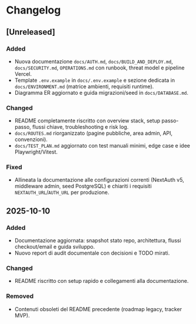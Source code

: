 # Changelog

## [Unreleased]
### Added
- Nuova documentazione `docs/AUTH.md`, `docs/BUILD_AND_DEPLOY.md`, `docs/SECURITY.md`, `OPERATIONS.md` con runbook, threat model e pipeline Vercel.
- Template `.env.example` in `docs/.env.example` e sezione dedicata in `docs/ENVIRONMENT.md` (matrice ambienti, requisiti runtime).
- Diagramma ER aggiornato e guida migrazioni/seed in `docs/DATABASE.md`.

### Changed
- README completamente riscritto con overview stack, setup passo-passo, flussi chiave, troubleshooting e risk log.
- `docs/ROUTES.md` riorganizzato (pagine pubbliche, area admin, API, convenzioni).
- `docs/TEST_PLAN.md` aggiornato con test manuali minimi, edge case e idee Playwright/Vitest.

### Fixed
- Allineata la documentazione alle configurazioni correnti (NextAuth v5, middleware admin, seed PostgreSQL) e chiariti i requisiti `NEXTAUTH_URL`/`AUTH_URL` per produzione.

## 2025-10-10
### Added
- Documentazione aggiornata: snapshot stato repo, architettura, flussi checkout/email e guida sviluppo.
- Nuovo report di audit documentale con decisioni e TODO mirati.

### Changed
- README riscritto con setup rapido e collegamenti alla documentazione.

### Removed
- Contenuti obsoleti del README precedente (roadmap legacy, tracker MVP).
